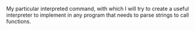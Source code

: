 My particular interpreted command, with which I will try to create a useful interpreter to implement in any program that needs to parse strings to call functions.
